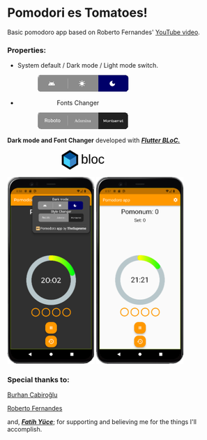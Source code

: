 # Pomodori es Tomatoes!
Basic pomodoro app based on Roberto Fernandes' [YouTube video](https://www.youtube.com/watch?v=pATGCf191to).

<b><h3 align="left">Properties:</h3></b>

- System default / Dark mode / Light mode switch.

<p style="margin-left:70px"><img src="assets\DarkmodeSwitch.png" alt ="System default / Dark mode / Light mode switch."></align>



- <p style="margin-left:90px">Fonts Changer</p>
<p style="margin-left:70px"><img src="assets\FontChanger.png" alt ="System default / Dark mode / Light mode switch."></align>

<b>Dark mode and Font Changer</b> developed with <a href="https://pub.dev/packages/flutter_bloc"/><i><b>Flutter BLoC.</b></i>

<p style="margin-left:125px"><img src="https://raw.githubusercontent.com/felangel/bloc/master/docs/assets/flutter_bloc_logo_full.png" width="100" style="background-color:white;border-radius:10px"/></p></a>

<p float="left">
 <img src="assets\Darkmodemenu.png" width="200" />
 <img src="assets\Lightmode.png" width="200" /> </p>

<b><h3 align="left">Special thanks to:</h3></b>

[Burhan Cabiroğlu](https://github.com/burhancabiroglu)

[Roberto Fernandes](https://github.com/roberto-fernandes)

and, <b><i>[Fatih Yüce](https://github.com/fatihyuce81)</i></b>; for supporting and believing me for the things I'll accomplish.
